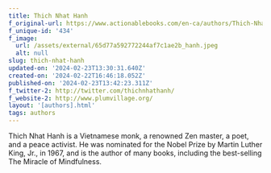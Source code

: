 ```yaml
---
title: Thich Nhat Hanh
f_original-url: https://www.actionablebooks.com/en-ca/authors/Thich-Nhat-Hanh/
f_unique-id: '434'
f_image:
  url: /assets/external/65d77a592772244af7c1ae2b_hanh.jpeg
  alt: null
slug: thich-nhat-hanh
updated-on: '2024-02-23T13:30:31.640Z'
created-on: '2024-02-22T16:46:18.052Z'
published-on: '2024-02-23T13:42:23.311Z'
f_twitter-2: http://twitter.com/thichnhathanh/
f_website-2: http://www.plumvillage.org/
layout: '[authors].html'
tags: authors
---
```


Thich Nhat Hanh is a Vietnamese monk, a renowned Zen master, a poet, and a peace activist. He was nominated for the Nobel Prize by Martin Luther King, Jr., in 1967, and is the author of many books, including the best-selling The Miracle of Mindfulness.

